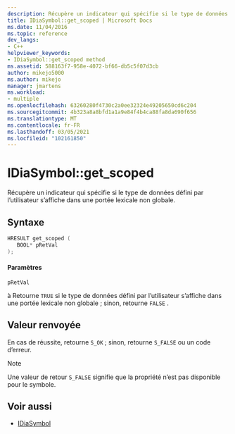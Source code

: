 ```yaml
---
description: Récupère un indicateur qui spécifie si le type de données défini par l’utilisateur s’affiche dans une portée lexicale non globale.
title: IDiaSymbol::get_scoped | Microsoft Docs
ms.date: 11/04/2016
ms.topic: reference
dev_langs:
- C++
helpviewer_keywords:
- IDiaSymbol::get_scoped method
ms.assetid: 588163f7-958e-4072-bf66-db5c5f07d3cb
author: mikejo5000
ms.author: mikejo
manager: jmartens
ms.workload:
- multiple
ms.openlocfilehash: 63260280f4730c2a0ee32324e49205650cd6c204
ms.sourcegitcommit: 4b323a8a8bfd1a1a9e84f4b4ca88fa8da690f656
ms.translationtype: MT
ms.contentlocale: fr-FR
ms.lasthandoff: 03/05/2021
ms.locfileid: "102161850"
---
```

# <a name="idiasymbolget_scoped"></a>IDiaSymbol::get_scoped
Récupère un indicateur qui spécifie si le type de données défini par l’utilisateur s’affiche dans une portée lexicale non globale.

## <a name="syntax"></a>Syntaxe

```C++
HRESULT get_scoped ( 
   BOOL* pRetVal
);
```

#### <a name="parameters"></a>Paramètres
 `pRetVal`

à Retourne `TRUE` si le type de données défini par l’utilisateur s’affiche dans une portée lexicale non globale ; sinon, retourne `FALSE` .

## <a name="return-value"></a>Valeur renvoyée
 En cas de réussite, retourne `S_OK` ; sinon, retourne `S_FALSE` ou un code d’erreur.

> [!NOTE]
> Une valeur de retour `S_FALSE` signifie que la propriété n’est pas disponible pour le symbole.

## <a name="see-also"></a>Voir aussi
- [IDiaSymbol](../../debugger/debug-interface-access/idiasymbol.md)
